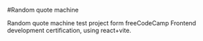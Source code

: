 #Random quote machine

Random quote machine test project form freeCodeCamp Frontend development certification, using react+vite.
